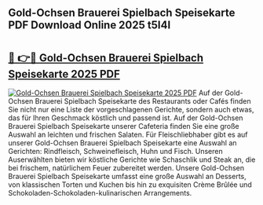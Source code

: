 ## Gold-Ochsen Brauerei Spielbach Speisekarte PDF Download Online 2025 t5I4I

# <h2><a href="http://gc7xtz.nevu.top/?p=Gold-Ochsen+Brauerei+Spielbach+Speisekarte">🔗 👉🔴 Gold-Ochsen Brauerei Spielbach Speisekarte 2025 PDF</a></h2>

[![Gold-Ochsen Brauerei Spielbach Speisekarte 2025 PDF](https://i.imgur.com/dBaPXMq.png)](http://gc7xtz.nevu.top/?p=Gold-Ochsen+Brauerei+Spielbach+Speisekarte)
Auf der Gold-Ochsen Brauerei Spielbach Speisekarte des Restaurants oder Cafés finden Sie nicht nur eine Liste der vorgeschlagenen Gerichte, sondern auch etwas, das für Ihren Geschmack köstlich und passend ist. Auf der Gold-Ochsen Brauerei Spielbach Speisekarte unserer Cafeteria finden Sie eine große Auswahl an leichten und frischen Salaten. Für Fleischliebhaber gibt es auf unserer Gold-Ochsen Brauerei Spielbach Speisekarte eine Auswahl an Gerichten: Rindfleisch, Schweinefleisch, Huhn und Fisch. Unseren Auserwählten bieten wir köstliche Gerichte wie Schaschlik und Steak an, die bei frischem, natürlichem Feuer zubereitet werden. Unsere Gold-Ochsen Brauerei Spielbach Speisekarte umfasst eine große Auswahl an Desserts, von klassischen Torten und Kuchen bis hin zu exquisiten Crème Brûlée und Schokoladen-Schokoladen-kulinarischen Arrangements.
